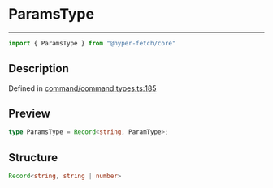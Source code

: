 

# ParamsType

<div class="api-docs__separator" data-reactroot="">

---

</div><div class="api-docs__import" data-reactroot="">

```ts
import { ParamsType } from "@hyper-fetch/core"
```

</div><div class="api-docs__section">

## Description

</div><div class="api-docs__description"><span class="api-docs__do-not-parse">



</span></div><p class="api-docs__definition">

Defined in [command/command.types.ts:185](https://github.com/BetterTyped/hyper-fetch/blob/6c3eaa91/packages/core/src/command/command.types.ts#L185)

</p><div class="api-docs__section">

## Preview

</div><div class="api-docs__preview type single">

```ts
type ParamsType = Record<string, ParamType>;
```

</div><div class="api-docs__section">

## Structure

</div><div class="api-docs__returns">

```ts
Record<string, string | number>
```

</div>